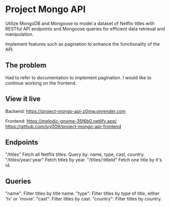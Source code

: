 # Project Mongo API

Utilize MongoDB and Mongoose to model a dataset of Netflix titles with RESTful API endpoints and Mongoose queries for efficient data retrieval and manipulation. 

Implement features such as pagination to enhance the functionality of the API.

## The problem

Had to refer to documentation to implement pagination. 
I would like to continue working on the frontend.

## View it live
Backend:
https://project-mongo-api-z0mw.onrender.com

Frontend:
https://melodic-gnome-35f6b0.netlify.app/
https://github.com/jyy009/project-mongo-api-frontend

## Endpoints
"/titles" Fetch all Netflix titles. Query by: name, type, cast, country.
"/titles/year/:year" Fetch titles by year.
"/titles/:titleId" Fetch one title by it's id.

## Queries
"name": Filter titles by title name.
"type": Filter titles by type of title, either 'tv' or 'movie'.
"cast": Filter titles by cast.
"country": Filter titles by country.
